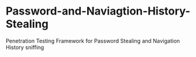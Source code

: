 # Password-and-Naviagtion-History-Stealing
Penetration Testing Framework for Password Stealing and Navigation History sniffing
